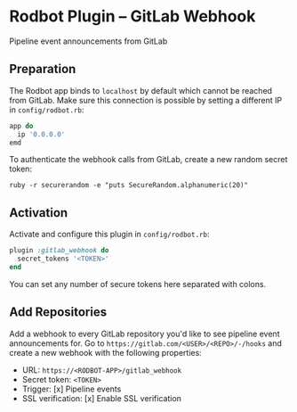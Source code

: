 # Rodbot Plugin – GitLab Webhook

Pipeline event announcements from GitLab

## Preparation

The Rodbot app binds to `localhost` by default which cannot be reached from GitLab. Make sure this connection is possible by setting a different IP in `config/rodbot.rb`:

```ruby
app do
  ip '0.0.0.0'
emd
```

To authenticate the webhook calls from GitLab, create a new random secret token:

```
ruby -r securerandom -e "puts SecureRandom.alphanumeric(20)"
```

## Activation

Activate and configure this plugin in `config/rodbot.rb`:

```ruby
plugin :gitlab_webhook do
  secret_tokens '<TOKEN>'
end
```

You can set any number of secure tokens here separated with colons.

## Add Repositories

Add a webhook to every GitLab repository you'd like to see pipeline event announcements for. Go to `https://gitlab.com/<USER>/<REPO>/-/hooks` and create a new webhook with the following properties:

* URL: `https://<RODBOT-APP>/gitlab_webhook`
* Secret token: `<TOKEN>`
* Trigger: [x] Pipeline events
* SSL verification: [x] Enable SSL verification
